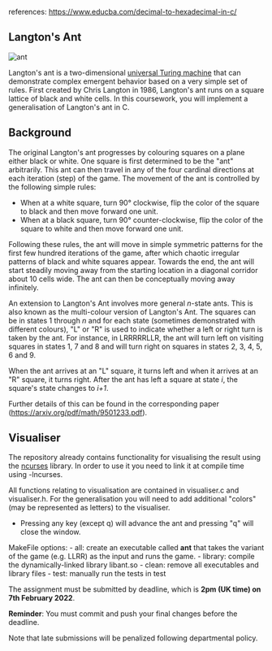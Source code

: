 references: https://www.educba.com/decimal-to-hexadecimal-in-c/

## Langton's Ant

![ant](https://upload.wikimedia.org/wikipedia/commons/thumb/e/ed/CA3061-81k7.png/1024px-CA3061-81k7.png)

Langton's ant is a two-dimensional [universal Turing machine](https://web.mit.edu/manoli/turing/www/turing.html) that can demonstrate complex emergent behavior based on a very simple set of rules. First created by Chris Langton in 1986, Langton's ant runs on a square lattice of black and white cells. In this coursework, you will implement a generalisation of Langton's ant in C.

## Background

The original Langton's ant progresses by colouring squares on a plane either black or white. One square is first determined to be the "ant" arbitrarily. This ant can then travel in any of the four cardinal directions at each iteration (step) of the game. The movement of the ant is controlled by the following simple rules:

* When at a white square, turn 90° clockwise, flip the color of the square to black and then move forward one unit.
* When at a black square, turn 90° counter-clockwise, flip the color of the square to white and then move forward one unit.

Following these rules, the ant will move in simple symmetric patterns for the first few hundred iterations of the game, after which chaotic irregular patterns of black and white squares appear. Towards the end, the ant will start steadily moving away from the starting location in a diagonal corridor about 10 cells wide. The ant can then be conceptually moving away infinitely.

An extension to Langton's Ant involves more general *n*-state ants. This is also known as the multi-colour version of Langton's Ant. The squares can be in states 1 through *n* and for each state (sometimes demonstrated with different colours), "L" or "R" is used to indicate whether a left or right turn is taken by the ant. For instance, in LRRRRRLLR, the ant will turn left on visiting squares in states 1, 7 and 8 and will turn right on squares in states 2, 3, 4, 5, 6 and 9. 

When the ant arrives at an "L" square, it turns left and when it arrives at an "R" square, it turns right. After the ant has left a square at state *i*, the square's state changes to *i+1*.

Further details of this can be found in the corresponding paper (https://arxiv.org/pdf/math/9501233.pdf).

## Visualiser

The repository already contains functionality for visualising the result using the [ncurses](https://en.wikipedia.org/wiki/Ncurses) library. In order to use it you need to link it at compile time using -lncurses.

All functions relating to visualisation are contained in visualiser.c and visualiser.h. For the generalisation you will need to add additional "colors" (may be represented as letters) to the visualiser.

- Pressing any key (except q) will advance the ant and pressing "q" will close the window.


MakeFile options:
    - all: create an executable called **ant** that takes the variant of the game (e.g. LLRR) as the input and runs the game.
    - library: compile the dynamically-linked library libant.so
    - clean: remove all executables and library files
    - test: manually run the tests in test


The assignment must be submitted by deadline, which is **2pm (UK time) on 7th February 2022**.

**Reminder**: You must commit and push your final changes before the deadline.

Note that late submissions will be penalized following departmental policy.
